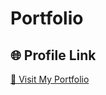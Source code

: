 # Portfolio

## 🌐 Profile Link
[🔗 Visit My Portfolio](https://2021331007.github.io/-Portfolio-Website/)

